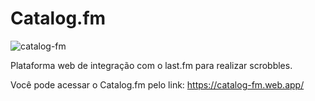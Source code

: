 # **Catalog.fm**

![catalog-fm](https://user-images.githubusercontent.com/21269337/86128218-7866b580-bab7-11ea-9a22-cd490919cd67.png)

Plataforma web de integração com o last.fm para realizar scrobbles.

Você pode acessar o Catalog.fm pelo link: 
https://catalog-fm.web.app/
